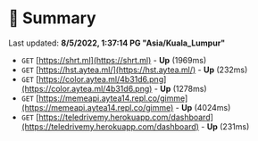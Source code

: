# 📖 Summary
Last updated: **8/5/2022, 1:37:14 PG "Asia/Kuala_Lumpur"**

- `GET` [https://shrt.ml](https://shrt.ml) - **Up** (1969ms)
- `GET` [https://hst.aytea.ml/](https://hst.aytea.ml/) - **Up** (232ms)
- `GET` [https://color.aytea.ml/4b31d6.png](https://color.aytea.ml/4b31d6.png) - **Up** (1278ms)
- `GET` [https://memeapi.aytea14.repl.co/gimme](https://memeapi.aytea14.repl.co/gimme) - **Up** (4024ms)
- `GET` [https://teledrivemy.herokuapp.com/dashboard](https://teledrivemy.herokuapp.com/dashboard) - **Up** (231ms)
